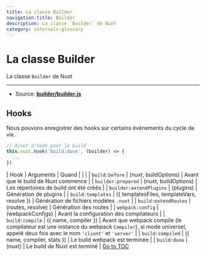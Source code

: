 ```yaml
---
title: La classe Builder
navigation.title: Builder
description: La classe `Builder` de Nuxt
category: internals-glossary
---
```


# La classe Builder

La classe `Builder` de Nuxt

---

- Source: **[builder/builder.js](https://github.com/nuxt/nuxt.js/blob/dev/packages/builder/src/builder.js)**

## Hooks

Nous pouvons enregistrer des hooks sur certains événements du cycle de vie.

```js
// Ajout d'hook pour le build
this.nuxt.hook('build:done', (builder) => {
  ...
})
```

| Hook                    | Arguments                                   | Quand                                                                                                                                                       |
|  |
| `build:before`          | (nuxt, buildOptions)                        | Avant que le build de Nuxt commence                                                                                                                         |
| `builder:prepared`      | (nuxt, buildOptions)                        | Les répertoires de build ont été créés                                                                                                                      |
| `builder:extendPlugins` | (plugins)                                   | Génération de plugins                                                                                                                                       |
| `build:templates`       | ({ templatesFiles, templateVars, resolve }) | Génération de fichiers modèles `.nuxt`                                                                                                                      |
| `build:extendRoutes`    | (routes, resolve)                           | Génération des routes                                                                                                                                       |
| `webpack:config`        | (webpackConfigs)                            | Avant la configuration des compilateurs                                                                                                                     |
| `build:compile`         | ({ name, compiler })                        | Avant que webpack compile (le compilateur est une instance du webpack `Compiler`), si mode universel, appelé deux fois avec le nom `'client'` et `'server'` |
| `build:compiled`        | ({ name, compiler, stats })                 | Le build webpack est terminée                                                                                                                               |
| `build:done`            | (nuxt)                                      | Le build de Nuxt est terminé                                                                                                                                |
<span style='float: footnote;'><a href="../index.html#toc">Go to TOC</a></span>

